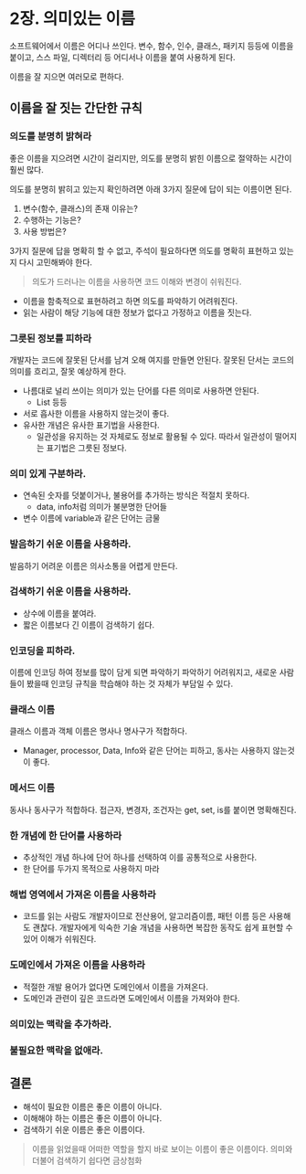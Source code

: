 # 2장. 의미있는 이름
소프트웨어에서 이름은 어디나 쓰인다. 변수, 함수, 인수, 클래스, 패키지 등등에 이름을 붙이고, 스스 파일, 디렉터리 등 어디서나 이름을 붙여 사용하게 된다.

이름을 잘 지으면 여러모로 편하다.

## 이름을 잘 짓는 간단한 규칙
### 의도를 분명히 밝혀라
좋은 이름을 지으려면 시간이 걸리지만, 의도를 분명히 밝힌 이름으로 절약하는 시간이 훨씬 많다.

의도를 분명히 밝히고 있는지 확인하려면 아래 3가지 질문에 답이 되는 이름이면 된다.

1. 변수(함수, 클래스)의 존재 이유는?
2. 수행하는 기능은?
3. 사용 방법은?

3가지 질문에 답을 명확히 할 수 없고, 주석이 필요하다면 의도를 명확히 표현하고 있는지 다시 고민해봐야 한다.

> 의도가 드러나는 이름을 사용하면 코드 이해와 변경이 쉬워진다.

- 이름을 함축적으로 표현하려고 하면 의도를 파악하기 어려워진다.
- 읽는 사람이 해당 기능에 대한 정보가 없다고 가정하고 이름을 짓는다.

### 그릇된 정보를 피하라
개발자는 코드에 잘못된 단서를 남겨 오해 여지를 만들면 안된다. 잘못된 단서는 코드의 의미를 흐리고, 잘못 예상하게 한다.

- 나름대로 널리 쓰이는 의미가 있는 단어를 다른 의미로 사용하면 안된다.
    - List 등등
- 서로 흡사한 이름을 사용하지 않는것이 좋다.
- 유사한 개념은 유사한 표기법을 사용한다.
    - 일관성을 유지하는 것 자체로도 정보로 활용될 수 있다. 따라서 일관성이 떨어지는 표기법은 그릇된 정보다.

### 의미 있게 구분하라.
- 연속된 숫자를 덧붙이거나, 불용어를 추가하는 방식은 적절치 못하다.
    - data, info처럼 의미가 불분명한 단어들
- 변수 이름에 variable과 같은 단어는 금물

### 발음하기 쉬운 이름을 사용하라.
발음하기 어려운 이름은 의사소통을 어렵게 만든다.

### 검색하기 쉬운 이름을 사용하라.
- 상수에 이름을 붙여라.
- 짧은 이름보다 긴 이름이 검색하기 쉽다.

### 인코딩을 피하라.
이름에 인코딩 하여 정보를 많이 담게 되면 파악하기 파악하기 어려워지고, 새로운 사람들이 봤을때 인코딩 규칙을 학습해야 하는 것 자체가 부담일 수 있다.

### 클래스 이름
클래스 이름과 객체 이름은 명사나 명사구가 적합하다.
- Manager, processor, Data, Info와 같은 단어는 피하고, 동사는 사용하지 않는것이 좋다.

### 메서드 이름
동사나 동사구가 적합하다.
접근자, 변경자, 조건자는 get, set, is를 붙이면 명확해진다.

### 한 개념에 한 단어를 사용하라
- 추상적인 개념 하나에 단어 하나를 선택하여 이를 공통적으로 사용한다.
- 한 단어를 두가지 목적으로 사용하지 마라

### 해법 영역에서 가져온 이름을 사용하라
- 코드를 읽는 사람도 개발자이므로 전산용어, 알고리즘이름, 패턴 이름 등은 사용해도 괜찮다.
개발자에게 익숙한 기술 개념을 사용하면 복잡한 동작도 쉽게 표현할 수 있어 이해가 쉬워진다.

### 도메인에서 가져온 이름을 사용하라
- 적절한 개발 용어가 없다면 도메인에서 이름을 가져온다.
- 도메인과 관련이 깊은 코드라면 도메인에서 이름을 가져와야 한다.

### 의미있는 맥락을 추가하라.

### 불필요한 맥락을 없애라.

## 결론
- 해석이 필요한 이름은 좋은 이름이 아니다.
- 이해해야 하는 이름은 좋은 이름이 아니다.
- 검색하기 쉬운 이름은 좋은 이름이다.

> 이름을 읽었을때 어떠한 역할을 할지 바로 보이는 이름이 좋은 이름이다. 의미와 더불어 검색하기 쉽다면 금상첨화
